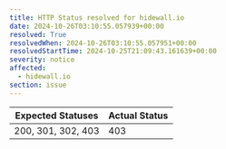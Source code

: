 ```yaml
---
title: HTTP Status resolved for hidewall.io
date: 2024-10-26T03:10:55.057939+00:00
resolved: True
resolvedWhen: 2024-10-26T03:10:55.057951+00:00
resolvedStartTime: 2024-10-25T21:09:43.161639+00:00
severity: notice
affected:
  - hidewall.io
section: issue
---
```


| Expected Statuses | Actual Status  |
|-------------------|----------------|
| 200, 301, 302, 403 | 403 |
